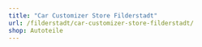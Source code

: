 ```yaml
---
title: "Car Customizer Store Filderstadt"
url: /filderstadt/car-customizer-store-filderstadt/
shop: Autoteile
---
```

